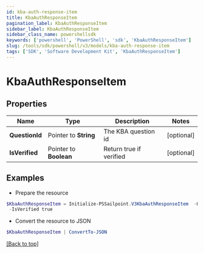 ```yaml
---
id: kba-auth-response-item
title: KbaAuthResponseItem
pagination_label: KbaAuthResponseItem
sidebar_label: KbaAuthResponseItem
sidebar_class_name: powershellsdk
keywords: ['powershell', 'PowerShell', 'sdk', 'KbaAuthResponseItem'] 
slug: /tools/sdk/powershell/v3/models/kba-auth-response-item
tags: ['SDK', 'Software Development Kit', 'KbaAuthResponseItem']
---
```



# KbaAuthResponseItem

## Properties

Name | Type | Description | Notes
------------ | ------------- | ------------- | -------------
**QuestionId** |  Pointer to **String** | The KBA question id | [optional] 
**IsVerified** |  Pointer to **Boolean** | Return true if verified | [optional] 

## Examples

- Prepare the resource
```powershell
$KbaAuthResponseItem = Initialize-PSSailpoint.V3KbaAuthResponseItem  -QuestionId 089899f13a8f4da7824996191587bab9 `
 -IsVerified true
```

- Convert the resource to JSON
```powershell
$KbaAuthResponseItem | ConvertTo-JSON
```


[[Back to top]](#) 

